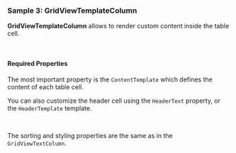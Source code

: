### Sample 3: GridViewTemplateColumn

**GridViewTemplateColumn** allows to render custom content inside the table cell.

&nbsp;

#### Required Properties

The most important property is the `ContentTemplate` which defines the content of each table cell.

You can also customize the header cell using the `HeaderText` property, or the `HeaderTemplate` template.

&nbsp;

The sorting and styling properties are the same as in the `GridViewTextColumn`.
